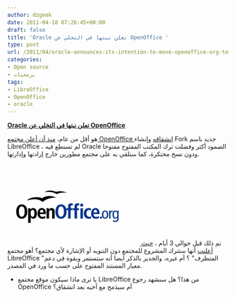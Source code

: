 ```yaml
---
author: dzgeek
date: 2011-04-18 07:26:45+00:00
draft: false
title: 'Oracle تعلن نيتها في التخلي عن OpenOffice '
type: post
url: /2011/04/oracle-announces-its-intention-to-move-openoffice-org-to-a-community-based-project/
categories:
- Open source
- برمجيات
tags:
- LibreOffice
- OpenOffice
- oracle
---
```


**[Oracle تعلن نيتها في التخلي عن OpenOffice](http://wp.me/pH2gY-1WS)**


هو أقل من عام، [منذ أن أعلن مجتمع OpenOffice انشقاقه](https://www.it-scoop.com/2010/09/the-document-foundation-libreoffice/) وإنشاء Fork جديد باسم LibreOffice ، لم تستطع فيه Oracle الصمود أكثر وفضلت ترك المكتب المفتوح مفتوحا ودون نسخ محتكرة، كما ستلقي به على مجتمع مطورين خارج إرادتها وإدارتها.


[![](openoffice-logo-300x185.png)
](https://www.it-scoop.com/2011/04/oracle-announces-its-intention-to-move-openoffice-org-to-a-community-based-project)تم ذلك قبل حوالي 3 أيام ، [حيث أعلنت](http://www.marketwire.com/press-release/Oracle-Announces-Its-Intention-to-Move-OpenOfficeorg-to-a-Community-Based-Project-NASDAQ-ORCL-1428324.htm) أنها ستترك المشروع للمجتمع دون التنويه أو الإشارة لأي مجتمع؟ أهو مجتمع LibreOffice "المتطرف" ؟ أم غيره، والجدير بالذكر أيضا أنه ستستمر وبقوة في دعم معيار المستند المفتوح على حسب ما ورد في المصدر.


- يا ترى ماذا سيكون موقع مجتمع LibreOffice من هذا؟ هل سنشهد رجوع OpenOffice أم سيذمج مع أخيه بعد انشقاق؟
